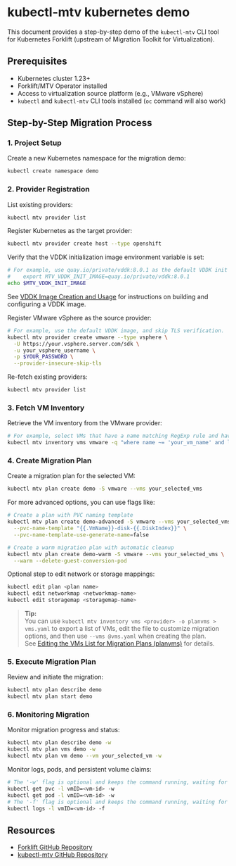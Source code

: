 # kubectl-mtv kubernetes demo

This document provides a step-by-step demo of the `kubectl-mtv` CLI tool for Kubernetes Forklift (upstream of Migration Toolkit for Virtualization).

## Prerequisites

- Kubernetes cluster 1.23+
- Forklift/MTV Operator installed
- Access to virtualization source platform (e.g., VMware vSphere)
- `kubectl` and `kubectl-mtv` CLI tools installed (`oc` command will also work)

## Step-by-Step Migration Process

### 1. Project Setup

Create a new Kubernetes namespace for the migration demo:

```bash
kubectl create namespace demo
```

### 2. Provider Registration

List existing providers:

```bash
kubectl mtv provider list
```

Register Kubernetes as the target provider:

```bash
kubectl mtv provider create host --type openshift
```

Verify that the VDDK initialization image environment variable is set:

```bash
# For example, use quay.io/private/vddk:8.0.1 as the default VDDK init image:
#    export MTV_VDDK_INIT_IMAGE=quay.io/private/vddk:8.0.1
echo $MTV_VDDK_INIT_IMAGE
```

See [VDDK Image Creation and Usage](./README_vddk.md) for instructions on building and configuring a VDDK image.

Register VMware vSphere as the source provider:

```bash
# For example, use the default VDDK image, and skip TLS verification.
kubectl mtv provider create vmware --type vsphere \
  -U https://your.vsphere.server.com/sdk \
  -u your_vsphere_username \
  -p $YOUR_PASSWORD \
  --provider-insecure-skip-tls
```

Re-fetch existing providers:

```bash
kubectl mtv provider list
```

### 3. Fetch VM Inventory

Retrieve the VM inventory from the VMware provider:

```bash
# For example, select VMs that have a name matching RegExp rule and have more than one disk:
kubectl mtv inventory vms vmware -q "where name ~= 'your_vm_name' and len disks > 1"
```

### 4. Create Migration Plan

Create a migration plan for the selected VM:

```bash
kubectl mtv plan create demo -S vmware --vms your_selected_vms
```

For more advanced options, you can use flags like:

```bash
# Create a plan with PVC naming template
kubectl mtv plan create demo-advanced -S vmware --vms your_selected_vms \
  --pvc-name-template "{{.VmName}}-disk-{{.DiskIndex}}" \
  --pvc-name-template-use-generate-name=false

# Create a warm migration plan with automatic cleanup
kubectl mtv plan create demo-warm -S vmware --vms your_selected_vms \
  --warm --delete-guest-conversion-pod
```

Optional step to edit network or storage mappings:

```bash
kubectl edit plan <plan name>
kubectl edit networkmap <networkmap-name>
kubectl edit storagemap <storagemap-name>
```

> **Tip:**  
> You can use `kubectl mtv inventory vms <provider> -o planvms > vms.yaml` to export a list of VMs, edit the file to customize migration options, and then use `--vms @vms.yaml` when creating the plan.  
> See [Editing the VMs List for Migration Plans (planvms)](./README_planvms.md) for details.

### 5. Execute Migration Plan

Review and initiate the migration:

```bash
kubectl mtv plan describe demo
kubectl mtv plan start demo
```

### 6. Monitoring Migration

Monitor migration progress and status:

```bash
kubectl mtv plan describe demo -w
kubectl mtv plan vms demo -w
kubectl mtv plan vm demo --vm your_selected_vm -w
```

Monitor logs, pods, and persistent volume claims:

```bash
# The '-w' flag is optional and keeps the command running, waiting for updates.
kubectl get pvc -l vmID=<vm-id> -w
kubectl get pod -l vmID=<vm-id> -w
# The '-f' flag is optional and keeps the command running, waiting for updates.
kubectl logs -l vmID=<vm-id> -f
```

## Resources

- [Forklift GitHub Repository](https://github.com/kubev2v/forklift)
- [kubectl-mtv GitHub Repository](https://github.com/yaacov/kubectl-mtv)
